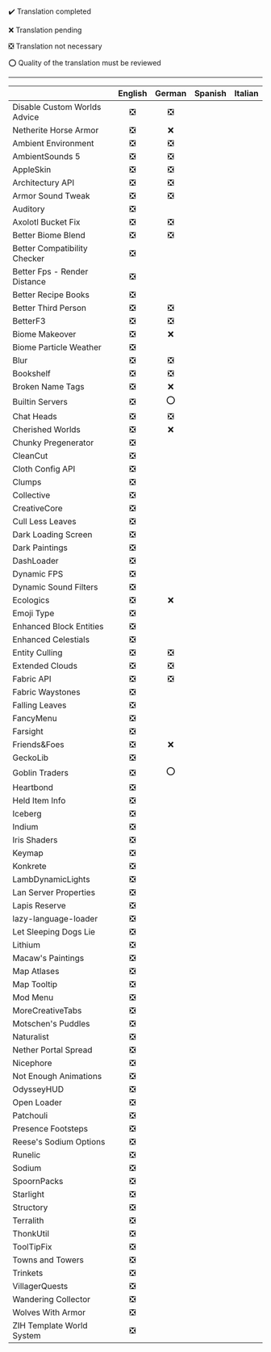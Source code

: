 ✔️ Translation completed

❌ Translation pending

❎ Translation not necessary

⭕ Quality of the translation must be reviewed

-----

|  | English | German | Spanish | Italian |
| :---         |:---:|:---:|:---:|:---:|
| Disable Custom Worlds Advice   | ❎ | ❎ |
| Netherite Horse Armor     | ❎ | ❌ |
| Ambient Environment    | ❎ | ❎ |
| AmbientSounds 5     | ❎ | ❎ |
| AppleSkin    | ❎ | ❎ |
| Architectury API | ❎ | ❎ |
| Armor Sound Tweak | ❎ | ❎ |
| Auditory | ❎ |  |
| Axolotl Bucket Fix | ❎ | ❎ |
| Better Biome Blend | ❎ | ❎ |
| Better Compatibility Checker | ❎ |  |
| Better Fps - Render Distance | ❎ |  |
| Better Recipe Books | ❎ |  |
| Better Third Person | ❎ | ❎ |
| BetterF3 | ❎ | ❎ |
| Biome Makeover | ❎ | ❌ |
| Biome Particle Weather | ❎ |  |
| Blur | ❎ | ❎ |
| Bookshelf | ❎ | ❎ |
| Broken Name Tags | ❎ | ❌ |
| Builtin Servers | ❎ | ⭕ |
| Chat Heads | ❎ | ❎ |
| Cherished Worlds | ❎ | ❌ |
| Chunky Pregenerator | ❎ |  |
| CleanCut | ❎ |  |
| Cloth Config API | ❎ |  |
| Clumps | ❎ |  |
| Collective | ❎ |  |
| CreativeCore | ❎ |  |
| Cull Less Leaves | ❎ |  |
| Dark Loading Screen | ❎ |  |
| Dark Paintings | ❎ |  |
| DashLoader | ❎ |  |
| Dynamic FPS | ❎ |  |
| Dynamic Sound Filters | ❎ |  |
| Ecologics | ❎ | ❌ |
| Emoji Type | ❎ |  |
| Enhanced Block Entities | ❎ |  |
| Enhanced Celestials | ❎ |  |
| Entity Culling | ❎ | ❎ |
| Extended Clouds | ❎ | ❎ |
| Fabric API | ❎ | ❎ |
| Fabric Waystones | ❎ |  |
| Falling Leaves | ❎ |  |
| FancyMenu | ❎ |  |
| Farsight | ❎ |  |
| Friends&Foes | ❎ | ❌ |
| GeckoLib | ❎ |  |
| Goblin Traders | ❎ | ⭕ |
| Heartbond | ❎ | |
| Held Item Info | ❎ |  |
| Iceberg | ❎ |  |
| Indium | ❎ |  |
| Iris Shaders | ❎ |  |
| Keymap | ❎ |  |
| Konkrete | ❎ |  |
| LambDynamicLights | ❎ |  |
| Lan Server Properties | ❎ |  |
| Lapis Reserve | ❎ |  |
| lazy-language-loader | ❎ |  |
| Let Sleeping Dogs Lie | ❎ |  |
| Lithium | ❎ |  |
| Macaw's Paintings | ❎ |  |
| Map Atlases | ❎ |  |
| Map Tooltip | ❎ |  |
| Mod Menu | ❎ |  |
| MoreCreativeTabs | ❎ |  |
| Motschen's Puddles | ❎ |  |
| Naturalist | ❎ |  |
| Nether Portal Spread | ❎ |  |
| Nicephore | ❎ |  |
| Not Enough Animations | ❎ |  |
| OdysseyHUD | ❎ |  |
| Open Loader | ❎ |  |
| Patchouli | ❎ |  |
| Presence Footsteps | ❎ |  |
| Reese's Sodium Options | ❎ |  |
| Runelic | ❎ |  |
| Sodium | ❎ |  |
| SpoornPacks | ❎ |  |
| Starlight | ❎ |  |
| Structory | ❎ |  |
| Terralith | ❎ |  |
| ThonkUtil | ❎ |  |
| ToolTipFix | ❎ |  |
| Towns and Towers | ❎ |  |
| Trinkets | ❎ |  |
| VillagerQuests | ❎ |  |
| Wandering Collector | ❎ |  |
| Wolves With Armor | ❎ |  |
| ZIH Template World System | ❎ |  |
